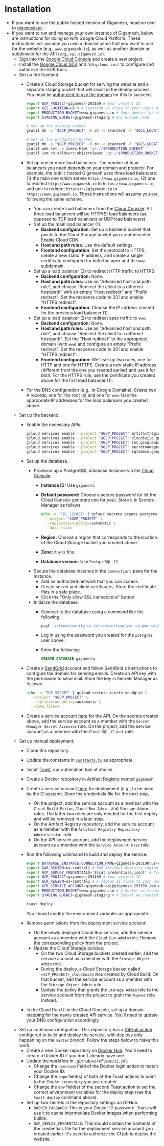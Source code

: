 # Installation

- If you want to use the public hosted version of Gigamesh, head on over to [gigamesh.io](https://www.gigamesh.io/).
- If you want to run and manage your own instance of Gigamesh, below are instructions for doing so with Google Cloud Platform. These instructions will assume you own a domain name that you want to use for the website (e.g., `www.gigamesh.io`), as well as another domain or subdomain for the API (e.g., `api.gigamesh.io`).
  - Sign into the [Google Cloud Console](https://console.cloud.google.com/) and create a new project.
  - Install the [Google Cloud SDK](https://cloud.google.com/sdk/install) and run `gcloud init` to configure and authorize the SDK tools.
  - Set up the frontend.
    - Create a Cloud Storage bucket for serving the website and a separate staging bucket that will assist in the deploy process. You must be [authorized to use the domain](https://cloud.google.com/storage/docs/domain-name-verification#who-can-create) for this to succeed.

      ```sh
      export GCP_PROJECT=gigamesh-293109 # Your project ID
      export GCS_LOCATION=us # A location as close to your users as possible
      export PRODUCTION_BUCKET=www.gigamesh.io # Your domain for the website
      export STAGING_BUCKET=gigamesh-staging # Any unique name

      # Set up the staging bucket
      gsutil mb -p "$GCP_PROJECT" -b on -c standard -l "$GCS_LOCATION" "gs://$STAGING_BUCKET"

      # Set up the production bucket
      gsutil mb -p "$GCP_PROJECT" -b on -c standard -l "$GCS_LOCATION" "gs://$PRODUCTION_BUCKET"
      gsutil web set -m index.html "gs://$PRODUCTION_BUCKET"
      gsutil iam ch allUsers:objectViewer "gs://$PRODUCTION_BUCKET"
      ```
    - Set up one or more load balancers. The number of load balancers you need depends on your domain and protocol. For example, the public hosted Gigamesh uses three load balancers: (1) the main one which serves `https://www.gigamesh.io`, (2) one to redirect `http://www.gigamesh.io` to `https://www.gigamesh.io`, and one to redirect `http(s)://gigamesh.io` to `https://www.gigamesh.io`. These instructions will assume you are following the same scheme.
      - You can create load balancers from the [Cloud Console](https://console.cloud.google.com/net-services/loadbalancing/list). All three load balancers will be HTTP(S) load balancers (as opposed to TCP load balancers or UDP load balancers).
      - Set up the main load balancer (1).
        - **Backend configuration:** Set up a backend bucket that points to the Cloud Storage bucket you created earlier. Enable Cloud CDN.
        - **Host and path rules:** Use the default settings.
        - **Frontend configuration:** Set the protocol to HTTPS, create a new static IP address, and create a single certificate configured for both the apex and the `www` subdomain.
      - Set up a load balancer (2) to redirect HTTP traffic to HTTPS.
        - **Backend configuration:** None.
        - **Host and path rules:** Use an "Advanced host and path rule", and choose "Redirect the client to a different host/path" with an empty "Host redirect" and "Prefix redirect". Set the response code to 301 and enable "HTTPS redirect".
        - **Frontend configuration:** Choose the IP address created for the previous load balancer (1).
      - Set up a load balancer (2) to redirect apex traffic to `www`.
        - **Backend configuration:** None.
        - **Host and path rules:** Use an "Advanced host and path rule", and choose "Redirect the client to a different host/path". Set the "Host redirect" to the appropriate domain (with `www`) and configure an empty "Prefix redirect". Set the response code to 301 and enable "HTTPS redirect".
        - **Frontend configuration:** We'll set up two rules, one for HTTP and one for HTTPS. Create a new static IP address (different from the one you created earlier) and use it for both. For the HTTPS rule, use the certificate you created above for the first load balancer (1).
    - For the DNS configuration (e.g., in Google Domains): Create two A records, one for the root (`@`) and one for `www`. Use the appropriate IP addresses for the load balancers you created above.
  - Set up the backend.
    - Enable the necessary APIs:

      ```sh
      gcloud services enable --project "$GCP_PROJECT" artifactregistry.googleapis.com
      gcloud services enable --project "$GCP_PROJECT" cloudbuild.googleapis.com
      gcloud services enable --project "$GCP_PROJECT" run.googleapis.com
      gcloud services enable --project "$GCP_PROJECT" secretmanager.googleapis.com
      gcloud services enable --project "$GCP_PROJECT" sqladmin.googleapis.com
      ```
    - Set up the database.
      - Provision up a PostgreSQL database instance via the [Cloud Console](https://console.cloud.google.com/sql/create-instance-postgres).
        - **Instance ID:** Use `gigamesh`.
        - **Default password:** Choose a secure password (or let the Cloud Console generate one for you). Store it in Secrets Manager as follows:

          ```sh
          echo -n 'THE SECRET' | gcloud secrets create postgres \
            --project "$GCP_PROJECT" \
            --replication-policy=automatic \
            --data-file=-
          ```
        - **Region:** Choose a region that corresponds to the location of the Cloud Storage bucket you created above.
        - **Zone:** `Any` is fine.
        - **Database version:** Use `PostgreSQL 12`.
      - Secure the database instance in the `Connections` pane for the instance.
        - Add an authorized network that you can access.
        - Create server and client certificates. Store the certificate files in a safe place.
        - Click the "Only allow SSL connections" button.
      - Initialize the database.
        - Connect to the database using a command like the following:

          ```sh
          psql 'sslmode=verify-ca sslrootcert=server-ca.pem sslcert=client-cert.pem sslkey=client-key.pem hostaddr=35.223.233.124 port=5432 user=postgres'
          ```
        - Log in using the password you created for the `postgres` user above.
        - Enter the following:

          ```sql
          CREATE DATABASE gigamesh;
          ```
    - Create a [SendGrid](https://sendgrid.com/) account and follow SendGrid's instructions to configure the domain for sending emails. Create an API key with the permission to send mail. Store the key in Secrets Manager as follows:

      ```sh
      echo -n 'THE SECRET' | gcloud secrets create sendgrid \
        --project "$GCP_PROJECT" \
        --replication-policy=automatic \
        --data-file=-
      ```
    - Create a service account [here](https://console.cloud.google.com/apis/credentials/serviceaccountkey) for the API. On the secrets created above, add the service account as a member with the `Secret Manager Secret Accessor` role. On the project, add the service account as a member with the `Cloud SQL Client` role.
  - Set up manual deployment.
    - Clone this repository.
    - Update the constants in [`constants.ts`](https://github.com/stepchowfun/gigamesh/blob/master/shared/src/constants/constants.ts) as appropriate.
    - Install [Toast](https://github.com/stepchowfun/toast), our automation tool of choice.
    - Create a Docker repository in Artifact Registry named `gigamesh`.
    - Create a service account [here](https://console.cloud.google.com/apis/credentials/serviceaccountkey) for deployment (e.g., to be used by the CI system). Store the credentials file for the next step.
      - On the project, add the service account as a member with the `Cloud Build Editor`, `Cloud Run Admin`, and `Storage Admin` roles. The latter two roles are only needed for the first deploy and will be removed in a later step.
      - On the Artifact Registry repository, add the service account as a member with the `Artifact Registry Repository Administrator` role.
      - On the API service account, add the deployment service account as a member with the `Service Account User` role.
    - Run the following command to build and deploy the service:

      ```sh
      export DATABASE_INSTANCE_CONNECTION_NAME=gigamesh-293109:us-central1:gigamesh # Your database connection info
      export GAR_REGION=us-central1 # The Artifact Registry region (not particularly important)
      export GCP_DEPLOY_CREDENTIALS="$(cat credentials.json)" # Credentials for the deployment service account
      export GCP_PROJECT=gigamesh-293109 # Your project ID
      export GCR_REGION=us-central1 # A region as close to your users as possible
      export GCR_SERVICE_ACCOUNT=gigamesh-api@gigamesh-293109.iam.gserviceaccount.com # The API service account
      export PRODUCTION_BUCKET=www.gigamesh.io # A bucket we created earlier
      export STAGING_BUCKET=gigamesh-staging # A bucket we created earlier

      toast deploy
      ```

      You should modify the environment variables as appropriate.
    - Remove permissions from the deployment service account:
      - On the newly deployed Cloud Run service, add the service account as a member with the `Cloud Run Admin` role. Remove the corresponding policy from the project.
      - Update the Cloud Storage policies:
        - On the two Cloud Storage buckets created earlier, add the service account as a member with the `Storage Object Admin` role.
        - During the deploy, a Cloud Storage bucket called `<GCP_PROJECT>_cloudbuild` was created by Cloud Build. On that bucket, add the service account as a member with the `Storage Object Admin` role.
        - Update the policy that grants the `Storage Admin` role to the service account from the project to grant the `Viewer` role instead.
    - In the Cloud Run UI in the Cloud Console, set up a domain mapping for the newly created API service. You'll need to update your DNS configuration accordingly.
  - Set up continuous integration. This repository has a [GitHub action](https://github.com/stepchowfun/gigamesh/blob/master/.github/workflows/ci.yml) configured to build and deploy the service, with deploys only happening on the `master` branch. Follow the steps below to make this work.
    - Create a new Docker repository on [Docker Hub](https://hub.docker.com/). You'll need to create a Docker ID if you don't already have one.
    - Update the workflow in `.github/workflows/ci.yml`:
      - Change the `username` field of the Docker login action to match your Docker ID.
      - Change the `repo` field(s) of both of the Toast actions to point to the Docker repository you just created.
      - Change the `env` field(s) of the second Toast action to set the correct environment variables for the deploy step (see the `toast deploy` command above).
    - Set up two secrets in the repository settings on GitHub:
      - `DOCKER_PASSWORD`: This is your Docker ID password. Toast will use it to cache intermediate Docker images when performing builds.
      - `GCP_DEPLOY_CREDENTIALS`: This should contain the contents of the credentials file for the deployment service account you created earlier. It's used to authorize the CI job to deploy the website.
